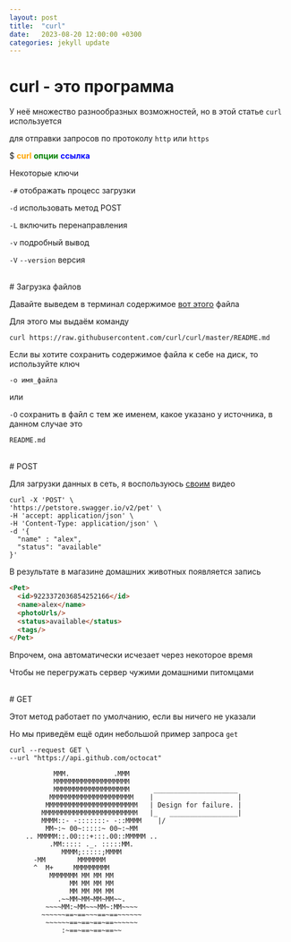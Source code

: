 ```yaml
---
layout: post
title:  "curl"
date:   2023-08-20 12:00:00 +0300
categories: jekyll update
---
```


# curl - это программа

У неё множество разнообразных возможностей, но в этой статье `curl` используется

для отправки запросов по протоколу `http` или `https`

$ <span style = "color: orange">**curl**</span>  <span style = "color: green">**опции**</span>  <span style = "color: blue">**ссылка**</span>

Некоторые ключи

`-#` отображать процесс загрузки

`-d` использовать метод POST

`-L` включить перенаправления

`-v` подробный вывод

`-V` `--version` версия 

<br>
# Загрузка файлов

Давайте выведем в терминал содержимое [вот этого](https://raw.githubusercontent.com/curl/curl/master/README.md) файла

Для этого мы выдаём команду

`curl https://raw.githubusercontent.com/curl/curl/master/README.md`

Если вы хотите сохранить содержимое файла к себе на диск, то используйте ключ

`-o имя_файла`

или

`-O` сохранить в файл с тем же именем, какое указано у источника, в данном случае это

`README.md`

<br>
# POST

Для загрузки данных в сеть, я воспользуюсь [своим](https://youtu.be/5-JRULBGG7k) видео

    curl -X 'POST' \
    'https://petstore.swagger.io/v2/pet' \
    -H 'accept: application/json' \
    -H 'Content-Type: application/json' \
    -d '{
      "name" : "alex",
      "status": "available"
    }'

В результате в магазине домашних животных появляется запись

```html
<Pet>
  <id>9223372036854252166</id>
  <name>alex</name>
  <photoUrls/>
  <status>available</status>
  <tags/>
</Pet>
```

Впрочем, она автоматически исчезает через некоторое время

Чтобы не перегружать сервер чужими домашними питомцами

<br>
# GET

Этот метод работает по умолчанию, если вы ничего не указали

Но мы приведём ещё один небольшой пример запроса `get`

    curl --request GET \
    --url "https://api.github.com/octocat"

               MMM.           .MMM
               MMMMMMMMMMMMMMMMMMM
               MMMMMMMMMMMMMMMMMMM      _____________________
              MMMMMMMMMMMMMMMMMMMMM    |                     |
             MMMMMMMMMMMMMMMMMMMMMMM   | Design for failure. |
            MMMMMMMMMMMMMMMMMMMMMMMM   |_   _________________|
            MMMM::- -:::::::- -::MMMM    |/
             MM~:~ 00~:::::~ 00~:~MM
        .. MMMMM::.00:::+:::.00::MMMMM ..
              .MM::::: ._. :::::MM.
                 MMMM;:::::;MMMM
          -MM        MMMMMMM
          ^  M+     MMMMMMMMM
              MMMMMMM MM MM MM
                   MM MM MM MM
                   MM MM MM MM
                .~~MM~MM~MM~MM~~.
             ~~~~MM:~MM~~~MM~:MM~~~~
            ~~~~~~==~==~~~==~==~~~~~~
             ~~~~~~==~==~==~==~~~~~~
                 :~==~==~==~==~~




